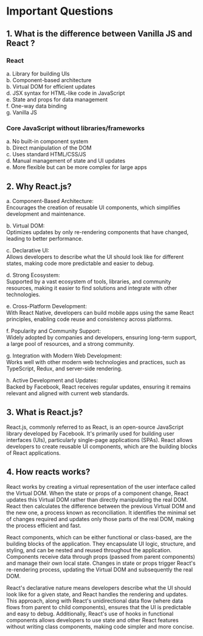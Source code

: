 # Important Questions

## 1. What is the difference between Vanilla JS and React ?

### React

a. Library for building UIs  
b. Component-based architecture  
b. Virtual DOM for efficient updates  
d. JSX syntax for HTML-like code in JavaScript  
e. State and props for data management  
f. One-way data binding  
g. Vanilla JS

### Core JavaScript without libraries/frameworks

a. No built-in component system  
b. Direct manipulation of the DOM  
c. Uses standard HTML/CSS/JS  
d. Manual management of state and UI updates  
e. More flexible but can be more complex for large apps

## 2. Why React.js?

a. Component-Based Architecture:  
Encourages the creation of reusable UI components, which simplifies development and maintenance.

b. Virtual DOM:  
Optimizes updates by only re-rendering components that have changed, leading to better performance.

c. Declarative UI:  
Allows developers to describe what the UI should look like for different states, making code more predictable and easier to debug.

d. Strong Ecosystem:  
Supported by a vast ecosystem of tools, libraries, and community resources, making it easier to find solutions and integrate with other technologies.

e. Cross-Platform Development:  
With React Native, developers can build mobile apps using the same React principles, enabling code reuse and consistency across platforms.

f. Popularity and Community Support:  
Widely adopted by companies and developers, ensuring long-term support, a large pool of resources, and a strong community.

g. Integration with Modern Web Development:  
Works well with other modern web technologies and practices, such as TypeScript, Redux, and server-side rendering.

h. Active Development and Updates:  
Backed by Facebook, React receives regular updates, ensuring it remains relevant and aligned with current web standards.

## 3. What is React.js?

React.js, commonly referred to as React, is an open-source JavaScript library developed by Facebook. It's primarily used for building user interfaces (UIs), particularly single-page applications (SPAs). React allows developers to create reusable UI components, which are the building blocks of React applications.

## 4. How reacts works?

React works by creating a virtual representation of the user interface called the Virtual DOM. When the state or props of a component change, React updates this Virtual DOM rather than directly manipulating the real DOM. React then calculates the difference between the previous Virtual DOM and the new one, a process known as reconciliation. It identifies the minimal set of changes required and updates only those parts of the real DOM, making the process efficient and fast.

React components, which can be either functional or class-based, are the building blocks of the application. They encapsulate UI logic, structure, and styling, and can be nested and reused throughout the application. Components receive data through props (passed from parent components) and manage their own local state. Changes in state or props trigger React's re-rendering process, updating the Virtual DOM and subsequently the real DOM.

React's declarative nature means developers describe what the UI should look like for a given state, and React handles the rendering and updates. This approach, along with React's unidirectional data flow (where data flows from parent to child components), ensures that the UI is predictable and easy to debug. Additionally, React's use of hooks in functional components allows developers to use state and other React features without writing class components, making code simpler and more concise.
